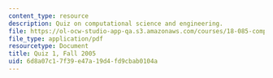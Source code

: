 ```yaml
---
content_type: resource
description: Quiz on computational science and engineering.
file: https://ol-ocw-studio-app-qa.s3.amazonaws.com/courses/18-085-computational-science-and-engineering-i-fall-2008/6d8a07c17f39e47a19d4fd9cbab0104a_q118085f05.pdf
file_type: application/pdf
resourcetype: Document
title: Quiz 1, Fall 2005
uid: 6d8a07c1-7f39-e47a-19d4-fd9cbab0104a
---
```

